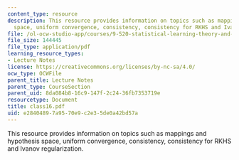 ```yaml
---
content_type: resource
description: This resource provides information on topics such as mappings and hypothesis
  space, uniform convergence, consistency, consistency for RKHS and Ivanov regularization.
file: /ol-ocw-studio-app/courses/9-520-statistical-learning-theory-and-applications-spring-2006/e28404897a9570e9c2e35de0a42bd57a_class16.pdf
file_size: 144445
file_type: application/pdf
learning_resource_types:
- Lecture Notes
license: https://creativecommons.org/licenses/by-nc-sa/4.0/
ocw_type: OCWFile
parent_title: Lecture Notes
parent_type: CourseSection
parent_uid: 8da084b8-16c9-147f-2c24-36fb7353719e
resourcetype: Document
title: class16.pdf
uid: e2840489-7a95-70e9-c2e3-5de0a42bd57a
---
```

This resource provides information on topics such as mappings and hypothesis space, uniform convergence, consistency, consistency for RKHS and Ivanov regularization.